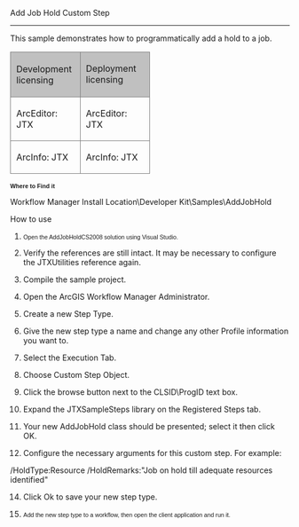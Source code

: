 <span>Add Job Hold Custom Step</span>

* * *

This sample demonstrates how to programmatically add a hold to a job.

<table x-use-null-cells="" style="x-cell-content-align: top; width: 50%; border-spacing: 0px; border-spacing: 0px;" cellspacing="0" width="50%"><colgroup><col style="width: 50%;"> <col style="width: 50%;"></colgroup>

<tbody>

<tr style="x-cell-content-align: top;" valign="top">

<td style="width: 50%; padding-right: 10px; padding-bottom: 4px; padding-top: 4px;
	padding-left: 10px; background-color: #c0c0c0; border-top-style: Solid;
	border-bottom-color: #808080; border-bottom-width: 1px; border-bottom-style: Solid;
	border-right-color: #808080; border-right-width: 1px; border-right-style: Solid;
	border-left-color: #808080; border-left-width: 1px; border-left-style: Solid;
	border-top-color: #808080; border-top-width: 1px;" bgcolor="#C0C0C0" width="50%">

Development licensing

</td>

<td style="width: 50%; padding-right: 10px; padding-left: 10px; padding-bottom: 3px;
	padding-top: 3px; background-color: #c0c0c0; border-top-style: Solid;
	border-bottom-color: #808080; border-bottom-width: 1px; border-bottom-style: Solid;
	border-top-color: #808080; border-top-width: 1px; border-right-color: #808080;
	border-right-width: 1px; border-right-style: Solid;" bgcolor="#C0C0C0" width="50%">

Deployment licensing

</td>

</tr>

<tr style="x-cell-content-align: top;" valign="top">

<td style="width: 50%; padding-right: 10px; padding-left: 10px; padding-bottom: 3px;
	padding-top: 3px; border-bottom-color: #808080; border-bottom-width: 1px;
	border-bottom-style: Solid; border-right-color: #808080; border-right-width: 1px;
	border-right-style: Solid; border-left-color: #808080; border-left-width: 1px;
	border-left-style: Solid;" width="50%">

ArcEditor: JTX

</td>

<td style="width: 50%; padding-right: 10px; padding-left: 10px; padding-bottom: 3px;
	padding-top: 3px; border-bottom-color: #808080; border-bottom-width: 1px;
	border-bottom-style: Solid; border-right-color: #808080; border-right-width: 1px;
	border-right-style: Solid;" width="50%">

ArcEditor: JTX

</td>

</tr>

<tr style="x-cell-content-align: top;" valign="top">

<td style="width: 50%; padding-right: 10px; padding-left: 10px; padding-bottom: 3px;
	padding-top: 3px; border-bottom-style: Solid; border-right-color: #808080;
	border-right-width: 1px; border-right-style: Solid; border-left-color: #808080;
	border-left-width: 1px; border-left-style: Solid; border-bottom-color: #808080;
	border-bottom-width: 1px;" width="50%">

ArcInfo: JTX

</td>

<td style="width: 50%; padding-right: 10px; padding-left: 10px; padding-bottom: 3px;
	padding-top: 3px; border-bottom-style: Solid; border-bottom-color: #808080;
	border-bottom-width: 1px; border-right-color: #808080; border-right-width: 1px;
	border-right-style: Solid;" width="50%">

ArcInfo: JTX

</td>

</tr>

</tbody>

</table>

<span style="font-weight: bold; font-family: Verdana, sans-serif; font-size: 8pt;">Where to Find it</span>

Workflow Manager Install Location\Developer Kit\Samples\AddJobHold

How to use

1.  <span style="font-family: Verdana, sans-serif; font-size: 8pt;">Open the AddJobHoldCS2008 solution using Visual Studio.</span>

2.  Verify the references are still intact. It may be necessary to configure the JTXUtilities reference again.

3.  Compile the sample project.

4.  Open the ArcGIS Workflow Manager Administrator.

5.  Create a new Step Type.

6.  Give the new step type a name and change any other Profile information you want to.

7.  Select the Execution Tab.

8.  Choose Custom Step Object.

9.  Click the browse button next to the CLSID\ProgID text box.

10.  Expand the JTXSampleSteps library on the Registered Steps tab.

11.  Your new AddJobHold class should be presented; select it then click OK.

12.  Configure the necessary arguments for this custom step. For example:

/HoldType:Resource /HoldRemarks:"Job on hold till adequate resources identified"

14.  Click Ok to save your new step type.

15.  <span style="font-family: Verdana, sans-serif; font-size: 8pt;">Add the new step type to a workflow, then open the client application and run it.</span>
